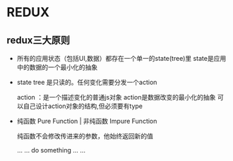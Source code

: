 # REDUX
## redux三大原则
-  所有的应用状态（包括UI,数据）都存在一个单一的state(tree)里
   state是应用中的数据的一个最小化的抽象

-  state tree 是只读的。任何变化需要分发一个action
   
   action ：是一个描述变化的普通js对象
   action是数据改变的最小化的抽象
   可以自己设计action对象的结构,但必须要有type

- 纯函数 Pure Function | 非纯函数 Impure Function 
  
  纯函数不会修改传进来的参数，他始终返回新的值
  
  ... ... do something ... ...
